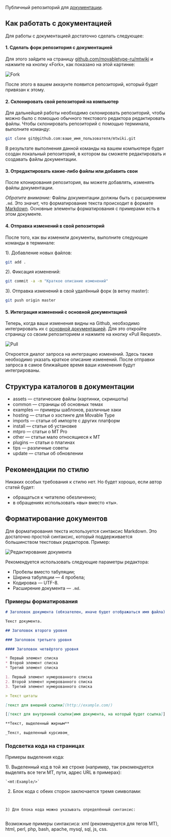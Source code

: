 Публичный репозиторий для [документации](https://github.com/movabletype-ru/movabletype/wiki).

## Как работать с документацией

Для работы с документацией достаточно сделать следующее: 

#### 1. Сделать форк репозитория с документацией

Для этого зайдите на страницу [github.com/movabletype-ru/mtwiki](https://github.com/movabletype-ru/mtwiki) и нажмите на кнопку «Fork», как показано на этой картинке:

<img src="http://saahov.ru/assets/2011/06/github-fork-link.png" alt="Fork" />

После этого в вашем аккаунте появится репозиторий, который будет привязан к этому.

#### 2. Склонировать свой репозиторий на компьютер

Для дальнейшей работы необходимо склонировать репозиторий, чтобы можно было с помощью обычного текстового редактора редактировать файлы.
Чтобы склонировать репозиторий с помощью терминала, выполните команду:

```bash
git clone git@github.com:ваше_имя_пользователя/mtwiki.git
```

В результате выполнения данной команды на вашем компьютере будет создан локальный репозиторий, в котором вы сможете редактировать и создавать файлы документации.

#### 3. Отредактировать какие-либо файлы или добавить свои

После клонирования репозитория, вы можете добавлять, изменять файлы документации. 

_Обратите внимание:_ Файлы документации должны быть с расширением `.md`. Это значит, что форматирование текста происходит в формате [Markdown](http://ru.wikipedia.org/wiki/Markdown). Основные элементы форматирования с примерами есть в этом документе.

#### 4. Отправка изменений в свой репозиторий

После того, как вы изменили документы, выполните следующие команды в терминале:

1). Добавление новых файлов:
```bash
git add .
```

2). Фиксация изменений:
```bash
git commit -a -m "Краткое описание изменений"
```

3). Отправка изменений в свой удалённый форк (в ветку master):
```bash
git push origin master
```

#### 5. Интеграция изменений с основной документацией

Теперь, когда ваши изменения видны на Github, необходимо интегрировать их с [основной документацией](https://github.com/movabletype-ru/movabletype/wiki). Для это откройте страницу со своим репозиторием и нажмите на кнопку «Pull Request».

<img src="http://saahov.ru/assets/2011/06/github-pull.png" alt="Pull" />

Откроется диалог запроса на интеграцию изменений. Здесь также необходимо указать краткое описание изменений.
После отправки запроса в самое ближайшее время ваши изменения будут интегрированы.

## Структура каталогов в документации

* assets — статические файлы (картинки, скриншоты)
* common — страницы об основных темах
* examples — примеры шаблонов, различные хаки
* hosting — статьи о хостинге для Movable Type
* imports — статьи об импорте с других платформ
* install — статьи об установке
* mtpro — статьи о MT Pro
* other — статьи мало относящиеся к MT
* plugins — статьи о плагинах
* tips — различные советы
* update — статьи об обновлении

## Рекомендации по стилю

Никаких особых требования к стилю нет. Но будет хорошо, если автор статей будет:

* обращаться к читателю обезличенно;
* в обращениях использовать «вы» вместо «ты».

## Форматирование документов

Для форматирования текста используется синтаксис Markdown. Это достаточно простой синтаксис, который поддерживается большинством текстовых редакторов. Пример:

<img src="http://saahov.ru/assets/2011/06/edit-docs.png" alt="Редактирование документа" />

Рекомендуется использовать следующие параметры редактора:

* Пробелы вместо табуляции;
* Ширина табуляции — 4 пробела;
* Кодировка — UTF-8.
* Расширение документа — `.md`.

### Примеры форматирования

```markdown
# Заголовок документа (обязателен, иначе будет отображаться имя файла)

Текст документа.

## Заголовок второго уровня

### Заголовок третьего уровня

#### Заголовок четвёртого уровня

* Первый элемент списка
* Второй элемент списка
* Третий элемент списка

1. Первый элемент нумерованного списка
2. Второй элемент нумерованного списка
3. Третий элемент нумерованного списка

> Текст цитаты

[текст для внешней ссылки](http://example.com/)

[[текст для внутренней ссылки|имя документа, на который будет ссылка]] — имя документа должно быть расширения.

**Текст, выделенный жирным**

_Текст, выделенный курсивом_

```

### Подсветка кода на страницах

Примеры выделения кода:

1). Выделенный код в той же строке (например, так рекомендуется выделять все теги MT, пути, адрес URL в примерах):
```
`<mt:Example/>`
```

2) Блок кода с обеих сторон заключается тремя символами:
```
```
```

3) Для блока кода можно указывать определённый синтаксис:
```
```perl
```

Возможные примеры синтаксиса: xml (рекомендуется для тегов MT), html, perl, php, bash, apache, mysql, sql, js, css.

